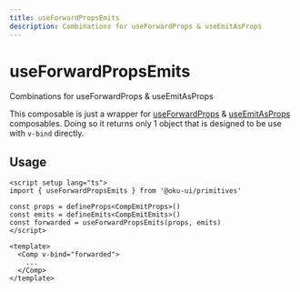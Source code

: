 ```yaml
---
title: useForwardPropsEmits
description: Combinations for useForwardProps & useEmitAsProps
---
```


# useForwardPropsEmits

<Description>
Combinations for useForwardProps & useEmitAsProps
</Description>

This composable is just a wrapper for [useForwardProps](/utilities/use-forward-props) & [useEmitAsProps](/utilities/use-emit-as-props.html) composables. Doing so it returns only 1 object that is designed to be use with `v-bind` directly.

## Usage

```vue
<script setup lang="ts">
import { useForwardPropsEmits } from '@oku-ui/primitives'

const props = defineProps<CompEmitProps>()
const emits = defineEmits<CompEmitEmits>()
const forwarded = useForwardPropsEmits(props, emits)
</script>

<template>
  <Comp v-bind="forwarded">
    ...
  </Comp>
</template>
```
